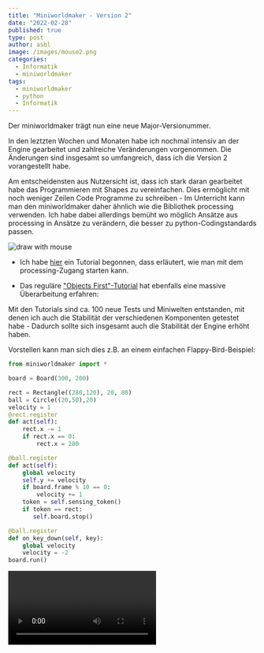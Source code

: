 ```yaml
---
title: "Miniworldmaker - Version 2"
date: "2022-02-28"
published: true
type: post
author: asbl
image: /images/mouse2.png
categories:
  - Informatik
  - miniworldmaker
tags:
  - miniworldmaker
  - python
  - Informatik
---
```


Der miniworldmaker trägt nun eine neue Major-Versionummer.

In den leztzten Wochen und Monaten habe ich nochmal intensiv an der Engine gearbeitet und zahlreiche Veränderungen vorgenommen. Die Änderungen sind insgesamt so umfangreich, dass ich die Version 2 vorangestellt habe.

Am entscheidensten aus Nutzersicht ist, dass ich stark daran gearbeitet habe das Programmieren mit Shapes zu vereinfachen. 
Dies ermöglicht mit noch weniger Zeilen Code Programme zu schreiben - Im Unterricht kann man den miniworldmaker daher ähnlich wie die Bibliothek processing verwenden. Ich habe dabei allerdings bemüht wo möglich Ansätze aus processing in Ansätze zu verändern, die besser zu python-Codingstandards passen.

![draw with mouse](/images/mouse2.png)

* Ich habe [hier](https://miniworldmaker.de/processing_german/01_first_steps_drawing.html) ein Tutorial begonnen, 
dass erläutert, wie man mit dem processing-Zugang starten kann.

* Das reguläre ["Objects First"-Tutorial](https://miniworldmaker.de/objectsfirst_german/index.html) hat ebenfalls eine massive Überarbeitung erfahren:

Mit den Tutorials sind ca. 100 neue Tests und Miniwelten entstanden, mit denen ich auch die Stabilität der verschiedenen Komponenten getestet habe - Dadurch sollte 
sich insgesamt auch die Stabilität der Engine erhöht haben.

Vorstellen kann man sich dies z.B. an einem einfachen Flappy-Bird-Beispiel:

``` python
from miniworldmaker import *

board = Board(300, 200)

rect = Rectangle((280,120), 20, 80)
ball = Circle((20,50),20)
velocity = 1
@rect.register
def act(self):
    rect.x -= 1
    if rect.x == 0:
        rect.x = 280

@ball.register
def act(self):
    global velocity
    self.y += velocity
    if board.frame % 10 == 0:
        velocity += 1
    token = self.sensing_token()
    if token == rect:
       self.board.stop()

@ball.register
def on_key_down(self, key):
    global velocity
    velocity = -2
board.run()
```

 <video controls loop width=300px>
  <source src="/videos/flappy2.webm" type="video/webm">
  <source src="/videos/flappy2.mp4" type="video/
  Your browser does not support the video tag.
</video>